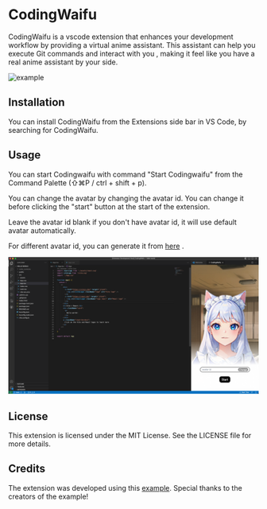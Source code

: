 # CodingWaifu
CodingWaifu is a vscode extension that enhances your development workflow by providing a virtual anime assistant.
This assistant can help you execute Git commands and interact with you , making it feel like you have a real anime assistant by your side.

![example](https://cdn.discordapp.com/attachments/801710150963560499/1144197804982550598/example.gif)

## Installation
You can install CodingWaifu from the Extensions side bar in VS Code, by searching for CodingWaifu.

## Usage
You can start Codingwaifu with command "Start Codingwaifu" from the Command Palette (⇧⌘P / ctrl + shift + p).

You can change the avatar by changing the avatar id. You can change it before clicking the "start" button at the start of the extension.

Leave the avatar id blank if you don't have avatar id, it will use default avatar automatically.

For different avatar id, you can generate it from [here](https://labs.avatech.ai) .

<img src="assets/preview.png" alt="codingwaifu preview" />

## License
This extension is licensed under the MIT License. See the LICENSE file for more details.

## Credits
The extension was developed using this [example](https://github.com/microsoft/vscode-webview-ui-toolkit-samples/tree/main/frameworks/hello-world-react-vite).
Special thanks to the creators of the example!
